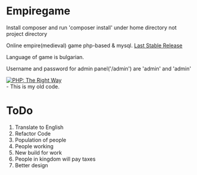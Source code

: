 # Empiregame
Install composer and run 'composer install' under home directory not project directory

Online empire(medieval) game php-based & mysql.
<a href="https://github.com/dplamenov/empiregame/releases/tag/v1.2.2">Last Stable Release</a>

Language of game is bulgarian.

Username and password for admin panel('/admin') are 'admin' and 'admin'

<a href="http://www.phptherightway.com">
    <img src="http://www.phptherightway.com/images/banners/vert-rect-240x400.png" alt="PHP: The Right Way"/>
</a>
<br>
- This is my old code.

# ToDo
1. Translate to English
2. Refactor Code
3. Population of people
4. People working
5. New build for work
6. People in kingdom will pay taxes
7. Better design
